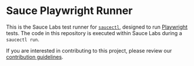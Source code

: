 # Sauce Playwright Runner

This is the Sauce Labs test runner for [`saucectl`](https://github.com/saucelabs/saucectl), designed to run [Playwright](https://playwright.dev/) tests. The code in this repository is executed within Sauce Labs during a `saucectl run`.

If you are interested in contributing to this project, please review our [contribution guidelines](https://github.com/saucelabs/sauce-playwright-runner/blob/main/CONTRIBUTING.md).
